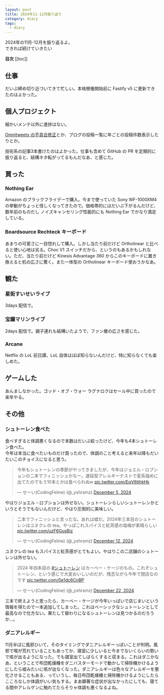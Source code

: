 ```yaml
---
layout: post
title: 2024年11-12月振り返り
category: diary
tags:
  - diary
---
```


2024年の11月-12月を振り返るよ。  
できれば続けていきたい

**目次**
[[toc]]

## 仕事

だいぶ締め切り近づいてきて忙しい。本格稼働開始前に Fastify v5 に更新できたのはよかった。

## 個人プロジェクト

細かいメンテ以外に進捗はない。

[Omnitweety の不具合修正](/2024/11/11/android-sharedprefs-newline-spaces/)とか、ブログの投稿一覧に年ごとの投稿件数表示したりとか。

技術系の記事3本書けたのはよかった。仕事も含めて GitHub の PR を定期的に振り返ると、結構ネタ転がってるもんだなあ、と感じた。

## 買った

### Nothing Ear

Amazon のブラックフライデーで購入。今まで使っていた Sony WF-1000XM4 の挙動がちょっと怪しくなってきたので。価格帯的にはだいぶ下がるんだけど、数年前のものだし ノイズキャンセリング性能的にも Nothing Ear でかなり満足している。

### Boardsource Rechteck キーボード

あまりの可愛さに一目惚れして購入。しかし当たり前だけど Ortholinear と比べると使い心地は劣る。Choc V1 スイッチだから、というのもあるかもしれない。ただ、当たり前だけど Kinesis Advantage 360 からこのキーボードに置き換えると机の広さに驚く。また一体型の Ortholinear キーボード使おうかなあ。

## 観た

### 星街すいせいライブ

3days 配信で。

### 宝鐘マリンライブ

2days 配信で。親子連れも結構いたようで、ファン層の広さを感じた。

### Arcane

Netflix の LoL 前日譚。LoL 自体はほぼ知らないんだけど、特に知らなくても楽しめた。

## ゲームした

あんましなかった。ゴッド・オブ・ウォー ラグナロクはセール中に買ったので来年やる。

## その他

### シュトーレン食べた

食べすぎると体調悪くなるので本数はだいぶ絞ったけど、今年も4本シュトーレン食べた。  
今年は本当に食べたいものだけ買ったので、体調のこと考えると来年以降もだいたいこのチョイスになると思う。


<blockquote class="twitter-tweet" data-conversation="none"><p lang="ja" dir="ltr">今年もシュトーレンの季節がやってきましたが、今年はジョエル・ロブションの二本でフィニッシュかなー。遅延型アレルギーテストで麦系強めに出てたのでもう10本とかは食べられぬw <a href="https://t.co/EqV6tihkHk">pic.twitter.com/EqV6tihkHk</a></p>&mdash; せーい(CodingFeline) (@_yshrsmz) <a href="https://twitter.com/_yshrsmz/status/1864577274663850372?ref_src=twsrc%5Etfw">December 5, 2024</a></blockquote>

やはりジョエル・ロブションは外せない。シュトーレンらしいシュトーレンかというとそうでもないんだけど、やはり圧倒的に美味しい。

<blockquote class="twitter-tweet" data-conversation="none"><p lang="ja" dir="ltr">二本でフィニッシュと言ったな。あれは嘘だ。2024年三本目のシュトーレンはユヌクレの tea。やっぱこれスパイスと紅茶感の塩梅が素晴らしい <a href="https://t.co/uzF6GusBiz">pic.twitter.com/uzF6GusBiz</a></p>&mdash; せーい(CodingFeline) (@_yshrsmz) <a href="https://twitter.com/_yshrsmz/status/1867356656000291166?ref_src=twsrc%5Etfw">December 12, 2024</a></blockquote>

ユヌクレの tea もスパイスと紅茶感がとてもよい。やはりこの二店舗のシュトーレンは外せない。

<blockquote class="twitter-tweet" data-conversation="none"><p lang="ja" dir="ltr">2024 年四本目の <a href="https://twitter.com/hashtag/%E3%82%B7%E3%83%A5%E3%83%88%E3%83%BC%E3%83%AC%E3%83%B3?src=hash&amp;ref_src=twsrc%5Etfw">#シュトーレン</a> はカーベー・ケージのもの。これぞシュトーレン、という感じで大変おいしいのだが、残念ながら今年で閉店なのです <a href="https://t.co/0e1dc6CnBP">pic.twitter.com/0e1dc6CnBP</a></p>&mdash; せーい(CodingFeline) (@_yshrsmz) <a href="https://twitter.com/_yshrsmz/status/1870622912547573839?ref_src=twsrc%5Etfw">December 22, 2024</a></blockquote>

三本で終えようと思ったら、カーベー・ケージが今年いっぱいで店じまいという情報を得たので一本追加してしまった。これはベーシックなシュトーレンとして最高なので仕方ない。果たして替わりになるシュトーレンは見つかるのだろうか…。

### ダニアレルギー

11月半ばに風邪ひいて、そのタイミングでダニアレルギーっぽいことが判明。風邪で喉が荒れていることもあってか、寝室に少しいると今までないくらいの勢いで咳が出るようになった。でも寝室出てしばらくすると収まる。これはダニかなあ、ということで布団乾燥機をダニバスターモードで動かして掃除機かけるようにしたら嘘みたいに咳が出なくなった。ダニアレルギーは色々なアレルギーを悪化させることもある、っていうし、毎日布団乾燥機と掃除機かけるようにしたらこころなしか体調がいい気もする。まあ顕著な症状が出なかったにしても、寝てる間中アレルゲンに触れてたらそりゃ体調も悪くなるよね。
